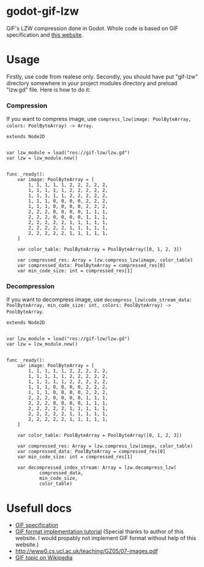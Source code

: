 # godot-gif-lzw
GIF's LZW compression done in Godot. Whole code is based on GIF specification and [this website](http://www.matthewflickinger.com/lab/whatsinagif/bits_and_bytes.asp).

# Usage
Firstly, use code from realese only. Secondly, you should have put "gif-lzw" directory somewhere in your project modules directory and preload "lzw.gd" file. Here is how to do it:

### Compression
If you want to compress image, use `compress_lzw(image: PoolByteArray, colors: PoolByteArray) -> Array`.

```gdscript
extends Node2D


var lzw_module = load("res://gif-lzw/lzw.gd")
var lzw = lzw_module.new()


func _ready():
    var image: PoolByteArray = [
        1, 1, 1, 1, 1, 2, 2, 2, 2, 2,
        1, 1, 1, 1, 1, 2, 2, 2, 2, 2,
        1, 1, 1, 1, 1, 2, 2, 2, 2, 2,
        1, 1, 1, 0, 0, 0, 0, 2, 2, 2,
        1, 1, 1, 0, 0, 0, 0, 2, 2, 2,
        2, 2, 2, 0, 0, 0, 0, 1, 1, 1,
        2, 2, 2, 0, 0, 0, 0, 1, 1, 1,
        2, 2, 2, 2, 2, 1, 1, 1, 1, 1,
        2, 2, 2, 2, 2, 1, 1, 1, 1, 1,
        2, 2, 2, 2, 2, 1, 1, 1, 1, 1,
    ]

    var color_table: PoolByteArray = PoolByteArray([0, 1, 2, 3])

    var compressed_res: Array = lzw.compress_lzw(image, color_table)
    var compressed_data: PoolByteArray = compressed_res[0]
    var min_code_size: int = compressed_res[1]

```

### Decompression
If you want to decompress image, use `decompress_lzw(code_stream_data: PoolByteArray, min_code_size: int, colors: PoolByteArray) -> PoolByteArray`.

```gdscript
extends Node2D


var lzw_module = load("res://gif-lzw/lzw.gd")
var lzw = lzw_module.new()


func _ready():
    var image: PoolByteArray = [
        1, 1, 1, 1, 1, 2, 2, 2, 2, 2,
        1, 1, 1, 1, 1, 2, 2, 2, 2, 2,
        1, 1, 1, 1, 1, 2, 2, 2, 2, 2,
        1, 1, 1, 0, 0, 0, 0, 2, 2, 2,
        1, 1, 1, 0, 0, 0, 0, 2, 2, 2,
        2, 2, 2, 0, 0, 0, 0, 1, 1, 1,
        2, 2, 2, 0, 0, 0, 0, 1, 1, 1,
        2, 2, 2, 2, 2, 1, 1, 1, 1, 1,
        2, 2, 2, 2, 2, 1, 1, 1, 1, 1,
        2, 2, 2, 2, 2, 1, 1, 1, 1, 1,
    ]

    var color_table: PoolByteArray = PoolByteArray([0, 1, 2, 3])

    var compressed_res: Array = lzw.compress_lzw(image, color_table)
    var compressed_data: PoolByteArray = compressed_res[0]
    var min_code_size: int = compressed_res[1]

    var decompressed_index_stream: Array = lzw.decompress_lzw(
            compressed_data,
            min_code_size,
            color_table)

```

# Usefull docs
- [GIF specification](https://www.w3.org/Graphics/GIF/spec-gif89a.txt)
- [GIF format implementation tutorial](http://www.matthewflickinger.com/lab/whatsinagif/bits_and_bytes.asp) (Special thanks to author of this website. I would propably not implement GIF format without help of this website.)
- http://www0.cs.ucl.ac.uk/teaching/GZ05/07-images.pdf
- [GIF topic on Wikipedia](https://en.wikipedia.org/wiki/Lempel%E2%80%93Ziv%E2%80%93Welch)
